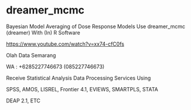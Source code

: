 # dreamer_mcmc
Bayesian Model Averaging of Dose Response Models Use dreamer_mcmc (dreamer) With (In) R Software

https://www.youtube.com/watch?v=xx74-cfC0fs

Olah Data Semarang

WA : +6285227746673 (085227746673)

Receive Statistical Analysis Data Processing Services Using

SPSS, AMOS, LISREL, Frontier 4.1, EVIEWS, SMARTPLS, STATA

DEAP 2.1, ETC
